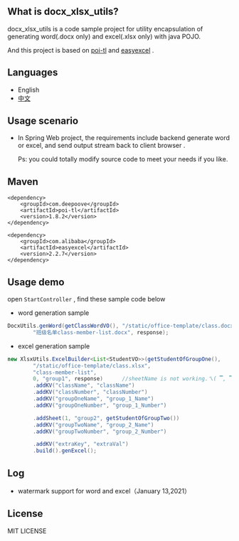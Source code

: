 ## What is docx_xlsx_utils?

docx_xlsx_utils is a code sample project for utility encapsulation of generating word(.docx only) and excel(.xlsx only) with java POJO.

And this project is based on [poi-tl](https://github.com/Sayi/poi-tl) and [easyexcel](https://github.com/alibaba/easyexcel) .

## Languages

- English
- [中文](https://github.com/oopsRookie/docx_xlsx_utils/blob/master/README-zh.md)

## Usage scenario

- In Spring Web project, the requirements include backend generate word or excel, and send output stream back to client browser .

  Ps: you could totally modify source code to meet your needs if you like.

## Maven

```
<dependency>
    <groupId>com.deepoove</groupId>
    <artifactId>poi-tl</artifactId>
    <version>1.8.2</version>
</dependency>

<dependency>
    <groupId>com.alibaba</groupId>
    <artifactId>easyexcel</artifactId>
    <version>2.2.7</version>
</dependency>
```

## Usage demo

open `StartController` , find these sample code below

- word generation sample

```java
DocxUtils.genWord(getClassWordVO(), "/static/office-template/class.docx",
        "班级名单class-member-list.docx", response);
```

- excel generation sample

```java
new XlsxUtils.ExcelBuilder<List<StudentVO>>(getStudentOfGroupOne(),
        "/static/office-template/class.xlsx",
        "class-member-list",
        0, "group1", response)      //sheetName is not working.ㄟ( ▔, ▔ )ㄏ
        .addKV("className", "className")
        .addKV("classNumber", "classNumber")
        .addKV("groupOneName", "group_1_Name")
        .addKV("groupOneNumber", "group_1_Number")

        .addSheet(1, "group2", getStudentOfGroupTwo())
        .addKV("groupTwoName", "group_2_Name")
        .addKV("groupTwoNumber", "group_2_Number")

        .addKV("extraKey", "extraVal")
        .build().genExcel();
```
## Log
- watermark support for word and excel（January 13,2021）
## License
MIT LICENSE
